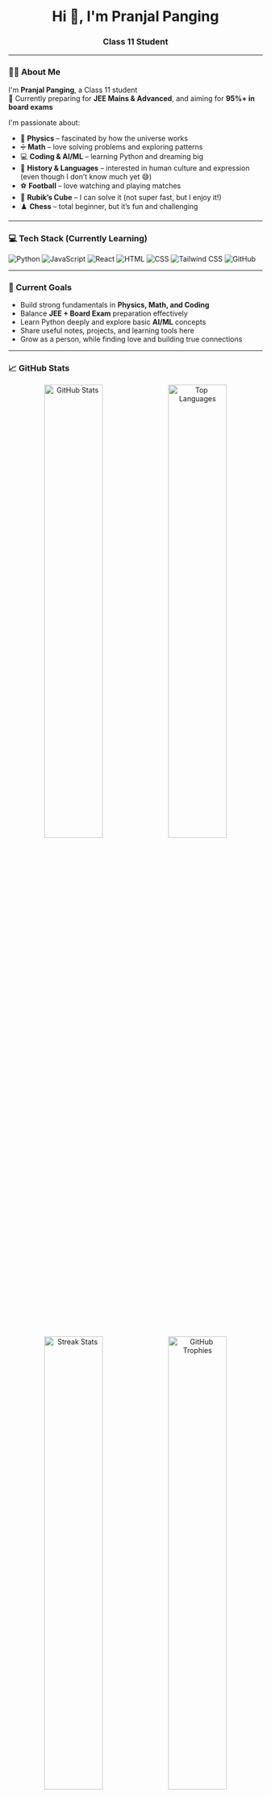 <h1 align="center">Hi 👋, I'm Pranjal Panging</h1>
<h3 align="center">Class 11 Student

---

### 🧑‍🎓 About Me

I'm **Pranjal Panging**, a Class 11 student   
🎯 Currently preparing for **JEE Mains & Advanced**, and aiming for **95%+ in board exams**

I'm passionate about:

- 🧲 **Physics** – fascinated by how the universe works  
- ➗ **Math** – love solving problems and exploring patterns  
- 💻 **Coding & AI/ML** – learning Python and dreaming big  
- 📜 **History & Languages** – interested in human culture and expression (even though I don’t know much yet 😅)  
- ⚽ **Football** – love watching and playing matches  
- 🧊 **Rubik’s Cube** – I can solve it (not super fast, but I enjoy it!)  
- ♟️ **Chess** – total beginner, but it’s fun and challenging  

---

### 💻 Tech Stack (Currently Learning)

![Python](https://img.shields.io/badge/Python-3776AB?style=for-the-badge&logo=python&logoColor=white)
![JavaScript](https://img.shields.io/badge/JavaScript-F7DF1E?style=for-the-badge&logo=javascript&logoColor=black)
![React](https://img.shields.io/badge/React-20232A?style=for-the-badge&logo=react&logoColor=61DAFB)
![HTML](https://img.shields.io/badge/HTML5-E34F26?style=for-the-badge&logo=html5&logoColor=white)
![CSS](https://img.shields.io/badge/CSS3-1572B6?style=for-the-badge&logo=css3&logoColor=white)
![Tailwind CSS](https://img.shields.io/badge/Tailwind_CSS-38B2AC?style=for-the-badge&logo=tailwind-css&logoColor=white)
![GitHub](https://img.shields.io/badge/GitHub-181717?style=for-the-badge&logo=github&logoColor=white)

---

### 📌 Current Goals

- Build strong fundamentals in **Physics, Math, and Coding**  
- Balance **JEE + Board Exam** preparation effectively  
- Learn Python deeply and explore basic **AI/ML** concepts  
- Share useful notes, projects, and learning tools here  
- Grow as a person, while finding love and building true connections  

---

### 📈 GitHub Stats

<p align="center">
  <img src="https://github-readme-stats.vercel.app/api?username=PranjalPanging&show_icons=true&theme=tokyonight&hide_border=true&include_all_commits=true&count_private=true" width="48%" alt="GitHub Stats" />
  <img src="https://github-readme-stats.vercel.app/api/top-langs/?username=PranjalPanging&layout=compact&theme=tokyonight&hide_border=true" width="48%" alt="Top Languages" />
</p>

<p align="center">
  <img src="https://github-readme-streak-stats.herokuapp.com/?user=PranjalPanging&theme=tokyonight&hide_border=false&background=transparent&currStreakNum=0&currStreakLabel=🔥" width="48%" alt="Streak Stats" />
  <img src="https://github-profile-trophy.vercel.app/?username=PranjalPanging&theme=tokyonight&no-frame=true&no-bg=true&margin-w=4&column=7" width="48%" alt="GitHub Trophies" />
</p>

<p align="center">
  <img src="https://github-readme-activity-graph.vercel.app/graph?username=PranjalPanging&theme=tokyonight&hide_border=true&bg_color=0d1117&color=5865f2&line=5865f2&point=ffffff" width="100%" alt="Activity Graph" />
</p>

<br/>

### 📫 How to Reach Me

- Email: *pangistic@proton.me*  
- [GitHub](https://github.com/PranjalPanging)
- [linkedin](www.linkedin.com/in/pranjalpanging)
---

### 🧠 Fun Fact
 
> I also enjoy small logic games like chess and Rubik’s cubes 🧩 … and I wish to one day find true love ❤️

---
```
